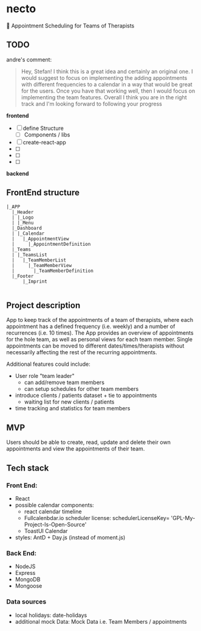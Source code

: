 # necto

📅 Appointment Scheduling for Teams of Therapists

## TODO
andre's comment:
> Hey, Stefan! I think this is a great idea and certainly an original one. I would suggest to focus on implementing the adding appointments with different frequencies to a calendar in a way that would be great for the users. Once you have that working well, then I would focus on implementing the team features. Overall I think you are in the right track and I'm looking forward to following your progress

**frontend**
- [ ] define Structure
  - [ ] Components / libs
- [ ] create-react-app
- [ ]
- [ ]
- [ ]
**backend**

## FrontEnd structure
```
|_APP
  |_Header
  | |_Logo
  | |_Menu
  |_Dashboard
  | |_Calendar
  |   |_AppointmentView
  |     |_AppointmentDefinition
  |_Teams
  | |_TeamsList
  |   |_TeamMemberList
  |     |_TeamMemberView
  |       |_TeamMemberDefinition
  |_Footer
      |_Imprint


```
## Project description

App to keep track of the appointments of a team of therapists, where each appointment has a defined frequency (i.e. weekly) and a number of recurrences (i.e. 10 times). The App provides an overview of appointments for the hole team, as well as personal views for each team member. Single appointments can be moved to different dates/times/therapists without necessarily affecting the rest of the recurring appointments.

Additional features could include:

- User role "team leader"
  - can add/remove team members
  - can setup schedules for other team members
- introduce clients / patients dataset + tie to appointments
  - waiting list for new clients / patients
- time tracking and statistics for team members

## MVP

Users should be able to create, read, update and delete their own appointments and view the appointments of their team.

## Tech stack
### Front End:

- React
- possible calendar components:
  - react calendar timeline
  - Fullcalenbdar.io scheduler license: schedulerLicenseKey= 'GPL-My-Project-Is-Open-Source'
  - ToastUI Calendar
- styles: AntD + Day.js (instead of moment.js)

### Back End:

- NodeJS
- Express
- MongoDB
- Mongoose

### Data sources
- local holidays: date-holidays
- additional mock Data: Mock Data
  i.e. Team Members / appointments